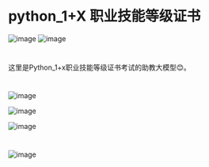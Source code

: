 # python_1+X 职业技能等级证书
![image](https://github.com/mmb135/python_tutor/assets/156198133/0687bb98-5e9b-46a3-a9ed-9d1ff0dc4d08)
![image](https://github.com/mmb135/python_tutor/assets/156198133/36106a77-8b80-4be7-9710-caaeec0e7734)


#
这里是Python_1+x职业技能等级证书考试的助教大模型😊。
#


![image](https://github.com/mmb135/python_tutor/assets/156198133/799122b6-cc55-437a-9637-ad99d13a531f)


![image](https://github.com/mmb135/python_tutor/assets/156198133/ab0f6b5f-9128-4b62-9b3a-820778102a2e)


![image](https://github.com/mmb135/python_tutor/assets/156198133/609b9e5e-5a29-4600-8d29-3b8b18fa79b2)

#

![image](https://github.com/mmb135/python_tutor/assets/156198133/8995537c-9ca1-4272-8371-88679396650b)

